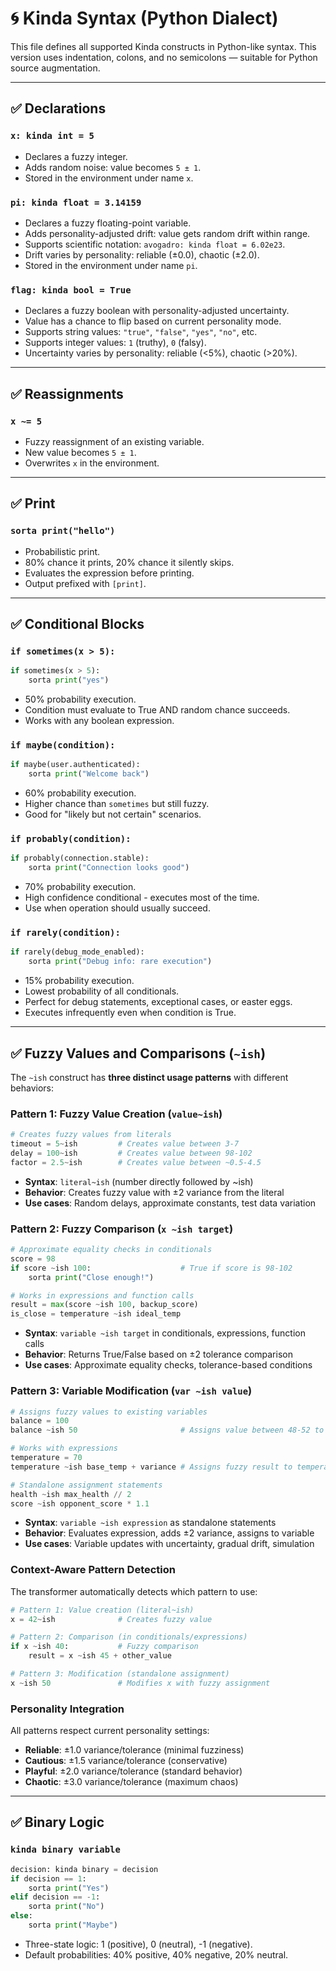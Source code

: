 # 🌀 Kinda Syntax (Python Dialect)

This file defines all supported Kinda constructs in Python-like syntax. This version uses indentation, colons, and no semicolons — suitable for Python source augmentation.

---

## ✅ Declarations

### `x: kinda int = 5`

- Declares a fuzzy integer.
- Adds random noise: value becomes `5 ± 1`.
- Stored in the environment under name `x`.

### `pi: kinda float = 3.14159`

- Declares a fuzzy floating-point variable.
- Adds personality-adjusted drift: value gets random drift within range.
- Supports scientific notation: `avogadro: kinda float = 6.02e23`.
- Drift varies by personality: reliable (±0.0), chaotic (±2.0).
- Stored in the environment under name `pi`.

### `flag: kinda bool = True`

- Declares a fuzzy boolean with personality-adjusted uncertainty.
- Value has a chance to flip based on current personality mode.
- Supports string values: `"true"`, `"false"`, `"yes"`, `"no"`, etc.
- Supports integer values: `1` (truthy), `0` (falsy).
- Uncertainty varies by personality: reliable (<5%), chaotic (>20%).

---

## ✅ Reassignments

### `x ~= 5`

- Fuzzy reassignment of an existing variable.
- New value becomes `5 ± 1`.
- Overwrites `x` in the environment.

---

## ✅ Print

### `sorta print("hello")`

- Probabilistic print.
- 80% chance it prints, 20% chance it silently skips.
- Evaluates the expression before printing.
- Output prefixed with `[print]`.

---

## ✅ Conditional Blocks

### `if sometimes(x > 5):`

```python
if sometimes(x > 5):
    sorta print("yes")
```

- 50% probability execution.
- Condition must evaluate to True AND random chance succeeds.
- Works with any boolean expression.

### `if maybe(condition):`

```python
if maybe(user.authenticated):
    sorta print("Welcome back")
```

- 60% probability execution.
- Higher chance than `sometimes` but still fuzzy.
- Good for "likely but not certain" scenarios.

### `if probably(condition):`

```python  
if probably(connection.stable):
    sorta print("Connection looks good")
```

- 70% probability execution.
- High confidence conditional - executes most of the time.
- Use when operation should usually succeed.

### `if rarely(condition):`

```python
if rarely(debug_mode_enabled):
    sorta print("Debug info: rare execution")
```

- 15% probability execution.
- Lowest probability of all conditionals.
- Perfect for debug statements, exceptional cases, or easter eggs.
- Executes infrequently even when condition is True.

---

## ✅ Fuzzy Values and Comparisons (`~ish`)

The `~ish` construct has **three distinct usage patterns** with different behaviors:

### Pattern 1: Fuzzy Value Creation (`value~ish`)

```python
# Creates fuzzy values from literals
timeout = 5~ish         # Creates value between 3-7
delay = 100~ish         # Creates value between 98-102
factor = 2.5~ish        # Creates value between ~0.5-4.5
```

- **Syntax**: `literal~ish` (number directly followed by ~ish)
- **Behavior**: Creates fuzzy value with ±2 variance from the literal
- **Use cases**: Random delays, approximate constants, test data variation

### Pattern 2: Fuzzy Comparison (`x ~ish target`)

```python
# Approximate equality checks in conditionals
score = 98
if score ~ish 100:                    # True if score is 98-102
    sorta print("Close enough!")

# Works in expressions and function calls
result = max(score ~ish 100, backup_score)
is_close = temperature ~ish ideal_temp
```

- **Syntax**: `variable ~ish target` in conditionals, expressions, function calls
- **Behavior**: Returns True/False based on ±2 tolerance comparison
- **Use cases**: Approximate equality checks, tolerance-based conditions

### Pattern 3: Variable Modification (`var ~ish value`)

```python
# Assigns fuzzy values to existing variables
balance = 100
balance ~ish 50                       # Assigns value between 48-52 to balance

# Works with expressions
temperature = 70
temperature ~ish base_temp + variance # Assigns fuzzy result to temperature

# Standalone assignment statements
health ~ish max_health // 2
score ~ish opponent_score * 1.1
```

- **Syntax**: `variable ~ish expression` as standalone statements
- **Behavior**: Evaluates expression, adds ±2 variance, assigns to variable
- **Use cases**: Variable updates with uncertainty, gradual drift, simulation

### Context-Aware Pattern Detection

The transformer automatically detects which pattern to use:

```python
# Pattern 1: Value creation (literal~ish)
x = 42~ish              # Creates fuzzy value

# Pattern 2: Comparison (in conditionals/expressions)
if x ~ish 40:           # Fuzzy comparison
    result = x ~ish 45 + other_value

# Pattern 3: Modification (standalone assignment)
x ~ish 50               # Modifies x with fuzzy assignment
```

### Personality Integration

All patterns respect current personality settings:
- **Reliable**: ±1.0 variance/tolerance (minimal fuzziness)  
- **Cautious**: ±1.5 variance/tolerance (conservative)
- **Playful**: ±2.0 variance/tolerance (standard behavior)
- **Chaotic**: ±3.0 variance/tolerance (maximum chaos)

---

## ✅ Binary Logic

### `kinda binary variable`

```python
decision: kinda binary = decision
if decision == 1:
    sorta print("Yes")
elif decision == -1:
    sorta print("No")  
else:
    sorta print("Maybe")
```

- Three-state logic: 1 (positive), 0 (neutral), -1 (negative).
- Default probabilities: 40% positive, 40% negative, 20% neutral.